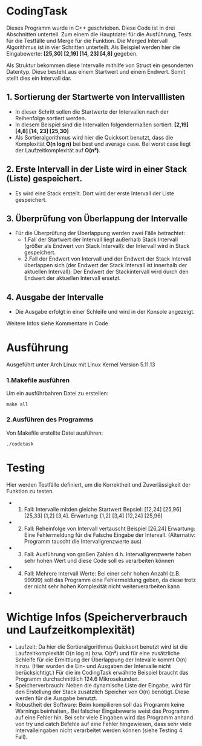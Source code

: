# CodingTask

Dieses Programm wurde in C++ geschrieben. Diese Code ist in drei Abschnitten unterteil. Zum einem die Hauptdatei für die Ausführung, Tests für die Testfälle und Merge für die Funktion. Die Merged Intervall Algorithmus ist in vier Schritten unterteilt. Als Beispiel werden hier die Eingabewerte: **[25,30] [2,19] [14, 23] [4,8]** gegeben.

Als Struktur bekommen diese Intervalle mithilfe von Struct ein gesonderten Datentyp. Diese besteht aus einem Startwert und einem Endwert. Somit stellt dies ein Intervall dar.

## 1. Sortierung der Startwerte von Intervalllisten
* In dieser Schritt sollen die Startwerte der Intervallen nach der Reihenfolge sortiert werden. 
* In diesem Beispiel sind die Intervallen folgendermaßen sortiert: **[2,19] [4,8] [14, 23] [25,30]**
* Als Sortieralgorithmus wird hier die Quicksort benutzt, dass die Komplexität **O(n log n)** bei best und average case. Bei worst case liegt der Laufzeitkomplexität auf **O(n²)**.

## 2. Erste Intervall in der Liste wird in einer Stack (Liste) gespeichert. 
* Es wird eine Stack erstellt. Dort wird der erste Intervall der Liste gespeichert.

## 3. Überprüfung von Überlappung der Intervalle
* Für die Überprüfung der Überlappung werden zwei Fälle betrachtet:
   * 1.Fall der Startwert der Intervall liegt außerhalb Stack Intervall (größer als Endwert von Stack Intervall): der Intervall wird in Stack gespeichert.
   * 2.Fall der Endwert von Intervall und der Endwert der Stack Intervall überlappen sich (der Endwert der Stack Intervall ist innerhalb der aktuellen Intervall): Der Endwert der    Stackintervall wird durch den Endwert der aktuellen Intervall ersetzt.

## 4. Ausgabe der Intervalle
* Die Ausgabe erfolgt in einer Schleife und wird in der Konsole angezeigt.

Weitere Infos siehe Kommentare in Code


# Ausführung
Ausgeführt unter Arch Linux mit Linux Kernel Version 5.11.13

### 1.Makefile ausführen
Um ein ausführbahren Datei zu erstellen:
``` 
make all
```
### 2.Ausführen des Programms
Von Makefile erstellte Datei ausführen:
``` 
./codetask
```
# Testing
Hier werden Testfälle definiert, um die Korrektheit und Zuverlässigkeit der Funktion zu testen.

* 1. Fall: Intervalle mitden gleiche Startwert Bepsiel: [12,24] [25,96] [25,33] [1,2] [3,4]. Erwartung: [1,2] [3,4] [12,24] [25,96]
* 2. Fall: Reheinfolge von Intervall vertauscht Beispiel [26,24] Erwartung: Eine Fehlermeldung für die Falsche Eingabe der Intervall. (Alternativ: Programm tauscht die Intervallgrenzwerte aus)
* 3. Fall: Ausführung von großen Zahlen d.h. Intervallgrenzwerte haben sehr hohen Wert und diese Code soll es verarbeiten können
* 4. Fall: Mehrere Intervall Werte: Bei einer sehr hohen Anzahl (z.B. 99999) soll das Programm eine Fehlermeldung geben, da diese trotz der nicht sehr hohen Komplexität nicht weiterverarbeiten kann
*
# Wichtige Infos (Speicherverbrauch und Laufzeitkomplexität)
* Laufzeit: Da hier die Sortieralgorithmus Quicksort benutzt wird ist die Laufzeitkomplexität O(n log n) bzw. O(n²) und für eine zusätzliche Schleife für die Ermittlung der Überlappung der Intevalle kommt O(n) hinzu. (Hier wurden die Ein- und Ausgaben der Intervalle nicht berücksichtigt.) Für die im CodingTask erwähnte Beispiel braucht das Programm durchschnittlich 124.6 Mikrosekunden.
* Speicherverbrauch: Neben die dynamische Liste der Eingabe, wird für den Erstellung der Stack zusätzlich Speicher von O(n) benötigt. Diese werden für die Ausgabe benutzt.
* Robustheit der Software: Beim kompilieren soll das Programm keine Warnings beinhalten,. Bei falscher Eingabewerte weist das Programm auf eine Fehler hin. Bei sehr viele Eingaben wird das Programm anhand von try und catch Befehle auf eine Fehler hingewiesen, dass sehr viele Intervalleingaben nicht verarbeitet werden können (siehe Testing 4. Fall).
